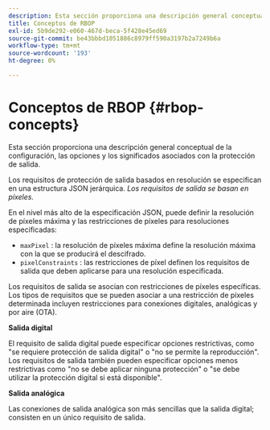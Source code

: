 ```yaml
---
description: Esta sección proporciona una descripción general conceptual de la configuración, las opciones y los significados asociados con la protección de salida.
title: Conceptos de RBOP
exl-id: 5b9de292-e060-467d-beca-5f428e45ed69
source-git-commit: be43bbbd1051886c8979ff590a3197b2a7249b6a
workflow-type: tm+mt
source-wordcount: '193'
ht-degree: 0%

---
```


# Conceptos de RBOP {#rbop-concepts}

Esta sección proporciona una descripción general conceptual de la configuración, las opciones y los significados asociados con la protección de salida.

Los requisitos de protección de salida basados en resolución se especifican en una estructura JSON jerárquica. *Los requisitos de salida se basan en píxeles.*

En el nivel más alto de la especificación JSON, puede definir la resolución de píxeles máxima y las restricciones de píxeles para resoluciones especificadas:

* `maxPixel` : la resolución de píxeles máxima define la resolución máxima con la que se producirá el descifrado.
* `pixelConstraints` : las restricciones de píxel definen los requisitos de salida que deben aplicarse para una resolución especificada.

Los requisitos de salida se asocian con restricciones de píxeles específicas. Los tipos de requisitos que se pueden asociar a una restricción de píxeles determinada incluyen restricciones para conexiones digitales, analógicas y por aire (OTA).

**Salida digital**

El requisito de salida digital puede especificar opciones restrictivas, como &quot;se requiere protección de salida digital&quot; o &quot;no se permite la reproducción&quot;. Los requisitos de salida también pueden especificar opciones menos restrictivas como &quot;no se debe aplicar ninguna protección&quot; o &quot;se debe utilizar la protección digital si está disponible&quot;.

**Salida analógica**

Las conexiones de salida analógica son más sencillas que la salida digital; consisten en un único requisito de salida.
